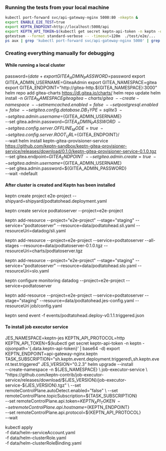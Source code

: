 ### Running the tests from your local machine
```bash
kubectl port-forward svc/api-gateway-nginx 5000:80 -nkeptn &
export ENABLE_E2E_TEST=true
export KEPTN_ENDPOINT=http://localhost:5000/api
export KEPTN_API_TOKEN=$(kubectl get secret keptn-api-token -n keptn -ojsonpath='{.data.keptn-api-token}' | base64 -d)
gotestsum --format standard-verbose -- -timeout=120m  ./test/e2e/...
ps aux | grep 'kubectl port-forward svc/api-gateway-nginx 5000' | grep -v 'grep' | awk '{print $2}' | xargs -I{} kill -9 {}
```
### Creating everything manually for debugging
#### While running a local cluster
password=$(date +%s | sha256sum | base64 | head -c 32)
export GITEA_ADMIN_PASSWORD=$password
export GITEA_ADMIN_USERNAME=GiteaAdmin
export GITEA_NAMESPACE=gitea
export GITEA_ENDPOINT="http://gitea-http.${GITEA_NAMESPACE}:3000"
helm repo add gitea-charts https://dl.gitea.io/charts/
helm repo update
helm install -n ${GITEA_NAMESPACE} gitea gitea-charts/gitea \
--create-namespace \
--set memcached.enabled=false \
--set postgresql.enabled=false \
--set gitea.config.database.DB_TYPE=sqlite3 \
--set gitea.admin.username=${GITEA_ADMIN_USERNAME} \
--set gitea.admin.password=${GITEA_ADMIN_PASSWORD} \
--set gitea.config.server.OFFLINE_MODE=true \
--set gitea.config.server.ROOT_URL=${GITEA_ENDPOINT}/ \
--wait 
helm install keptn-gitea-provisioner-service https://github.com/keptn-sandbox/keptn-gitea-provisioner-service/releases/download/0.1.0/keptn-gitea-provisioner-service-0.1.0.tgz \
--set gitea.endpoint=${GITEA_ENDPOINT} \
--set gitea.admin.create=true \
--set gitea.admin.username=${GITEA_ADMIN_USERNAME} \
--set gitea.admin.password=${GITEA_ADMIN_PASSWORD} \
--wait -ndefault

#### After cluster is created and Keptn has been installed
keptn create project e2e-project --shipyard=shipyard/podtatohead.deployment.yaml

keptn create service podtatoserver --project=e2e-project

keptn add-resource --project="e2e-project" --stage="staging" --service="podtatoserver" --resource=data/podtatohead.sli.yaml --resourceUri=datadog/sli.yaml

keptn add-resource --project=e2e-project --service=podtatoserver --all-stages --resource=data/podtatoserver-0.1.0.tgz --resourceUri=charts/podtatoserver.tgz

keptn add-resource --project="e2e-project" --stage="staging" --service="podtatoserver" --resource=data/podtatohead.slo.yaml --resourceUri=slo.yaml

keptn configure monitoring datadog --project=e2e-project --service=podtatoserver 

keptn add-resource --project=e2e-project --service=podtatoserver --stage="staging" --resource=data/podtatohead.jes-config.yaml --resourceUri job/config.yaml

keptn send event -f events/podtatohead.deploy-v0.1.1.triggered.json

#### To install job executor service
JES_NAMESPACE=keptn-jes
KEPTN_API_PROTOCOL=http
KEPTN_API_TOKEN=$(kubectl get secret keptn-api-token -n keptn -ojsonpath='{.data.keptn-api-token}' | base64 -d)
export KEPTN_ENDPOINT=api-gateway-nginx.keptn
TASK_SUBSCRIPTION="sh.keptn.event.deployment.triggered\\,sh.keptn.event.test.triggered"
JES_VERSION="0.2.3"
helm upgrade --install \
--create-namespace -n ${JES_NAMESPACE} \
job-executor-service \
"https://github.com/keptn-contrib/job-executor-service/releases/download/${JES_VERSION}/job-executor-service-${JES_VERSION}.tgz" \
--set remoteControlPlane.autoDetect.enabled="false" \
--set remoteControlPlane.topicSubscription=${TASK_SUBSCRIPTION} \
--set remoteControlPlane.api.token=${KEPTN_API_TOKEN} \
--set remoteControlPlane.api.hostname=${KEPTN_ENDPOINT} \
--set remoteControlPlane.api.protocol=${KEPTN_API_PROTOCOL} \
--wait

kubectl apply \
    -f data/helm-serviceAccount.yaml \
    -f data/helm-clusterRole.yaml \
    -f data/helm-clusterRoleBinding.yaml
